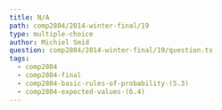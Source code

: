 ```yaml
---
title: N/A
path: comp2804/2014-winter-final/19
type: multiple-choice
author: Michiel Smid
question: comp2804/2014-winter-final/19/question.ts
tags:
  - comp2804
  - comp2804-final
  - comp2804-basic-rules-of-probability-(5.3)
  - comp2804-expected-values-(6.4)
---
```

